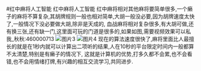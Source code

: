 #红中麻将人工智能
红中麻将人工智能
    红中麻将相对其他麻将要简单很多,一个癞子的麻将不算复杂,其胡牌规则一般也相对简单,大胡一般没必要,因为胡牌速度太快了,一般情况下没必要做大胡,除非是天成的,
血战麻将相对复杂很多,有大胡可做,还有换三张,还有缺一门,这里面可玩的门道是很多的,如果如图,需要视频效果可以私我_秋秋:460000713
![图片3](https://github.com/user-attachments/assets/c640e8e1-826d-4e15-a405-e4f477927d38)
![图片4](https://github.com/user-attachments/assets/54d7b9e4-c63f-409b-8b06-1e010376fca4)
    现在的算法速度很快了,麻将里面比人最擅长的就是在1秒内就可以计算出二项听的结果,人在10秒的平台限定时间内一般都算不太清楚,特别是有癞子的情况下,
这就是计算机的优势,打多久都不会累,也不会看错,也不会用情绪打牌,有兴趣的相互交流学习,共同进步.

